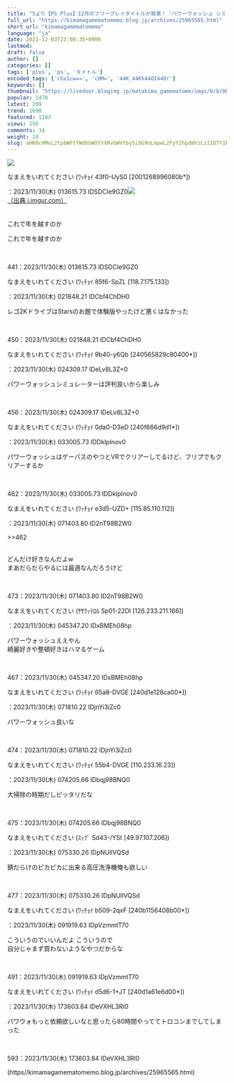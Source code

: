 ```yaml
---
title: "5より【PS Plus】12月のフリープレイタイトルが発表！『パワーウォッシュ シミュレーター』など3タイトルがラインナップ "
full_url: "https://kimamagamematomemo.blog.jp/archives/25965565.html"
short_url: "kimamagamematomemo"
language: "ja"
date: 2023-12-03T22:00:35+0900
lastmod: 
draft: false
author: []
categories: []
tags: ['plus', 'ps', 'タイトル']
encoded_tags: ['cGx1cw==', 'cHM=', '44K_44Kk44OI44Or']
keywords: []
thumbnail: "https://livedoor.blogimg.jp/matakima_gamematome/imgs/0/b/0bd2e49e.jpg"
popular: 1478
latest: 299
trend: 1690
featured: 1103
views: 256
comments: 34
weight: 10
slug: aHR0cHMvL2tpbWFtYWdhbWVtYXRvbWVtby5ibG9nLmpwL2FyY2hpdmVzLzI1OTY1NTY1Lmh0bWw=
---
```


![](https://livedoor.blogimg.jp/matakima_gamematome/imgs/0/b/0bd2e49e.jpg)

<div><p id='resuname441' class='ui-sortable-handle'>なまえをいれてください (ﾜｯﾁｮｲ 43f0-UyS0 [2001268996080b*]) </p>：2023/11/30(木) 013615.73 IDSDCIe9GZ0<a id='img_441_1' class='' target='_blank' href='https//i.imgur.com/eoKPA02.jpg'><img src='https//livedoor.blogimg.jp/matakima_gamematome/imgs/a/c/ac8a76a1.jpg'><br>（出典 i.imgur.com）<br></a> <br> <br> これで年を越すのか <p>これで年を越すのか</p><br><p>441：2023/11/30(木) 013615.73 IDSDCIe9GZ0</p><p id='resuname450' class='ui-sortable-handle'>なまえをいれてください (ﾜｯﾁｮｲ 85f6-SpZL [118.7.175.133]) </p>：2023/11/30(木) 021848.21 IDCbf4ChDH0<p id='surebody450' class='surebody_Cbf4ChDH0' name='surebodymain'>レゴ2KドライブはStarsのお題で体験版やったけど悪くはなかった </p><br><p>450：2023/11/30(木) 021848.21 IDCbf4ChDH0</p><p id='resuname456' class='ui-sortable-handle'>なまえをいれてください (ﾜｯﾁｮｲ 9b40-y6Qb [240565829c80400*]) </p>：2023/11/30(木) 024309.17 IDeLv8L3Z+0<p id='surebody456' class='surebody_eLv8L3Z0' name='surebodymain'>パワーウォッシュシミュレーターは評判良いから楽しみ </p><br><p>456：2023/11/30(木) 024309.17 IDeLv8L3Z+0</p><p id='resuname462' class='ui-sortable-handle'>なまえをいれてください (ﾜｯﾁｮｲ 0da0-D3eD [240f666d9d1*]) </p>：2023/11/30(木) 033005.73 IDDklpInov0<p id='surebody462' class='surebody_DklpInov0' name='surebodymain'>パワーウォッシュはゲーパスのやつとVRでクリアーしてるけど、フリプでもクリアーするか </p><br><p>462：2023/11/30(木) 033005.73 IDDklpInov0</p><p id='resuname473' class='ui-sortable-handle'>なまえをいれてください (ﾜｯﾁｮｲ e3d5-UZD+ [115.85.110.112]) </p>：2023/11/30(木) 071403.80 ID2nT98B2W0<p id='surebody473' class='surebody_2nT98B2W0' name='surebodymain'><p class='ui-sortable-handle'>>>462</p> <br> どんだけ好きなんだよw <br> まあだらだらやるには最適なんだろうけど </p><br><p>473：2023/11/30(木) 071403.80 ID2nT98B2W0</p><p id='resuname467' class='ui-sortable-handle'>なまえをいれてください (ｻｻｸｯﾃﾛﾙ Sp01-22Dl [126.233.211.166]) </p>：2023/11/30(木) 045347.20 IDxBMEh08hp<p id='surebody467' class='surebody_xBMEh08hp' name='surebodymain'>パワーウォッシュええやん <br> 綺麗好きや整頓好きはハマるゲーム </p><br><p>467：2023/11/30(木) 045347.20 IDxBMEh08hp</p><p id='resuname474' class='ui-sortable-handle'>なまえをいれてください (ﾜｯﾁｮｲ 65a8-DVGE [240d1e128ca00*]) </p>：2023/11/30(木) 071810.22 IDjnYi3iZc0<p id='surebody474' class='surebody_jnYi3iZc0' name='surebodymain'>パワーウォッシュ良いな </p><br><p>474：2023/11/30(木) 071810.22 IDjnYi3iZc0</p><p id='resuname475' class='ui-sortable-handle'>なまえをいれてください (ﾜｯﾁｮｲ 55b4-DVGE [110.233.16.23]) </p>：2023/11/30(木) 074205.66 IDbqj98BNQ0<p id='surebody475' class='surebody_bqj98BNQ0' name='surebodymain'>大掃除の時期だしピッタリだな </p><br><p>475：2023/11/30(木) 074205.66 IDbqj98BNQ0</p><p id='resuname477' class='ui-sortable-handle'>なまえをいれてください (ｽｯﾌﾟ Sd43-/YSt [49.97.107.206]) </p>：2023/11/30(木) 075330.26 IDpNUlIVQSd<p id='surebody477' class='surebody_pNUlIVQSd' name='surebodymain'>錆だらけのピカピカに出来る高圧洗浄機俺も欲しい </p><br><p>477：2023/11/30(木) 075330.26 IDpNUlIVQSd</p><p id='resuname491' class='ui-sortable-handle'>なまえをいれてください (ﾜｯﾁｮｲ b509-2qxF [240b1156408b00*]) </p>：2023/11/30(木) 091919.63 IDpVzmmtT70<p id='surebody491' class='surebody_pVzmmtT70' name='surebodymain'>こういうのでいいんだよ こういうので <br> 自分じゃまず買わないようなやつだからな </p><br><p>491：2023/11/30(木) 091919.63 IDpVzmmtT70</p><p id='resuname593' class='ui-sortable-handle'>なまえをいれてください (ﾜｯﾁｮｲ d5d6-1+JT [240d1a61e6d00*]) </p>：2023/11/30(木) 173603.84 IDeVXHL3RI0<p id='surebody593' class='surebody_eVXHL3RI0' name='surebodymain'>パワウォもっと依頼欲しいなと思ったら80時間やっててトロコンまでしてしまった </p><br><p>593：2023/11/30(木) 173603.84 IDeVXHL3RI0</p><p id='preview_dispAffi'></p></div>

(https//kimamagamematomemo.blog.jp/archives/25965565.html)
